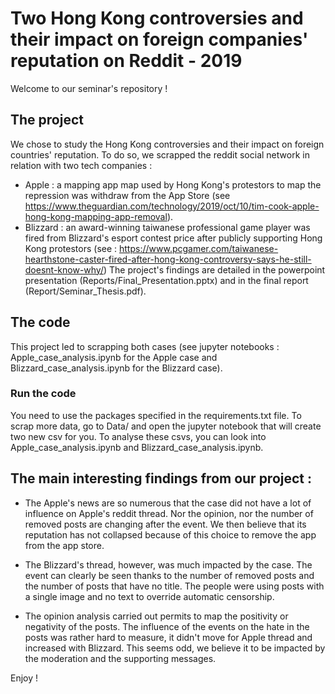 # Two Hong Kong controversies and their impact on foreign companies' reputation on Reddit - 2019

Welcome to our seminar's repository ! 

## The project 
We chose to study the Hong Kong controversies and their impact on foreign countries' reputation. 
To do so, we scrapped the reddit social network in relation with two tech companies : 
* Apple : a mapping app map used by Hong Kong's protestors to map the repression was withdraw from the App Store (see https://www.theguardian.com/technology/2019/oct/10/tim-cook-apple-hong-kong-mapping-app-removal). 
* Blizzard : an award-winning taiwanese professional game player was fired from Blizzard's esport contest price after 
publicly supporting Hong Kong protestors (see : https://www.pcgamer.com/taiwanese-hearthstone-caster-fired-after-hong-kong-controversy-says-he-still-doesnt-know-why/)
The project's findings are detailed in the powerpoint presentation (Reports/Final_Presentation.pptx) and in the final report (Report/Seminar_Thesis.pdf). 

## The code 
This project led to scrapping both cases (see jupyter notebooks : Apple_case_analysis.ipynb for the Apple case and 
Blizzard_case_analysis.ipynb for the Blizzard case). 
### Run the code
You need to use the packages specified in the requirements.txt file. 
To scrap more data, go to Data/ and open the jupyter notebook that will create two new csv for you. 
To analyse these csvs, you can look into Apple_case_analysis.ipynb and Blizzard_case_analysis.ipynb. 

## The main interesting findings from our project : 
* The Apple's news are so numerous that the case did not have a lot of influence on Apple's reddit thread.
Nor the opinion, nor the number of removed posts are changing after the event. We then believe that its reputation
has not collapsed because of this choice to remove the app from the app store. 

* The Blizzard's thread, however, was much impacted by the case. The event can clearly be seen 
thanks to the number of removed posts and the number of posts that have no title. 
The people were using posts with a single image and no text to override automatic censorship. 

* The opinion analysis carried out permits to map the positivity or negativity of the posts. The influence of the events on the 
hate in the posts was rather hard to measure, it didn't move for Apple thread and increased with Blizzard. This seems odd, we believe it to be impacted by the moderation and the supporting messages. 

Enjoy ! 
